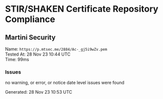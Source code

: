 # STIR/SHAKEN Certificate Repository Compliance

## Martini Security

Name: `https://p.mtsec.me/2884/Ac-_gj5i9wZv.pem`\
Tested At: 28 Nov 23 10:44 UTC\
Time: 99ms

### Issues

no warning, or error, or notice date level issues were found

Generated: 28 Nov 23 10:53 UTC